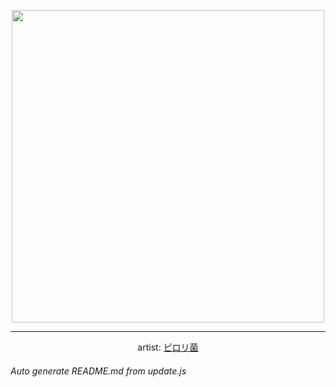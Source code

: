 
<p align="center">
  <img width="500" src="https://nekos.best/api/v2/neko/0635.png">
  <hr/>
  <center>
    artist: <a href="https://www.pixiv.net/en/artworks/94764101">ピロリ菌</a>
  </center>
</p>


###### Auto generate README.md from update.js

